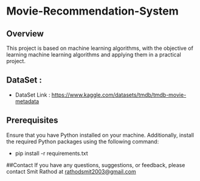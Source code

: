 # Movie-Recommendation-System

## Overview
This project is based on machine learning algorithms, with the objective of learning machine learning algorithms and applying them in a practical project.

## DataSet :
- DataSet Link : https://www.kaggle.com/datasets/tmdb/tmdb-movie-metadata 

## Prerequisites
Ensure that you have Python installed on your machine. Additionally, install the required Python packages using the following command:
- pip install -r requirements.txt

##Contact
If you have any questions, suggestions, or feedback, please contact Smit Rathod at rathodsmit2003@gmail.com
